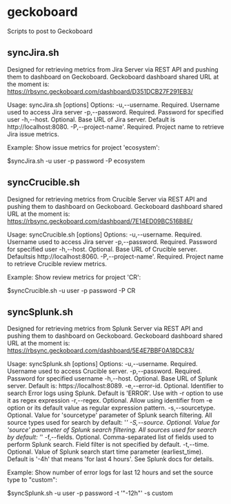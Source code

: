 geckoboard
==========

Scripts to post to Geckoboard

syncJira.sh 
-----------

Designed for retrieving metrics from Jira Server via REST API and pushing them to dashboard on Geckoboard.
Geckoboard dashboard shared URL at the moment is: https://rbsync.geckoboard.com/dashboard/D351DCB27F291EB3/ 

Usage: syncJira.sh [options]
Options:
-u,--username. Required. Username used to access Jira server
-p,--password. Required. Password for specified user
-h,--host. Optional. Base URL of Jira server. Default is http://localhost:8080.
-P,--project-name'. Required. Project name to retrieve Jira issue metrics.

Example:
Show issue metrics for project 'ecosystem':

$syncJira.sh -u user -p password -P ecosystem 

syncCrucible.sh 
---------------

Designed for retrieving metrics from Crucible Server via REST API and pushing them to dashboard on Geckoboard.
Geckoboard dashboard shared URL at the moment is: https://rbsync.geckoboard.com/dashboard/7E14ED09BC516B8E/

Usage: syncCrucible.sh [options]
Options:
-u,--username. Required. Username used to access Jira server
-p,--password. Required. Password for specified user
-h,--host. Optional. Base URL of Crucible server. Defaultsis http://localhost:8060.
-P,--project-name'. Required. Project name to retrieve Crucible review metrics.

Example:
Show review metrics for project 'CR':

$syncCrucible.sh -u user -p password -P CR 

syncSplunk.sh 
-------------

Designed for retrieving metrics from Splunk Server via REST API and pushing them to dashboard on Geckoboard.
Geckoboard dashboard shared URL at the moment is: https://rbsync.geckoboard.com/dashboard/5E4E7BBF0A18DC83/

Usage: syncSplunk.sh [options]
Options:
-u,--username. Required. Username used to access Crucible server.
-p,--password. Required. Password for specified username
-h,--host. Optional. Base URL of Splunk server. Default is: https://localhost:8089.
-e,--error-id. Optional. Identifier to search Error logs using Splunk. Default is 'ERROR'. Use with -r option to use it as regex expression
-r,--regex. Optional. Allow using identifier from -e option or its default value as regular expression pattern.
-s,--sourcetype. Optional. Value for 'sourcetype' parameter of Splunk search filtering. All source types used for search by default: '*'
-S,--source. Optional. Value for 'source' parameter of Splunk search filtering. All sources used for search by default: '*'
-f,--fields. Optional. Comma-separated list of fields used to perform Splunk search. Field filter is not specified by default.
-t,--time. Optional. Value of Splunk search start time parameter (earliest_time). Default is '-4h' that means 'for last 4 hours'. See Splunk docs for details.

Example:
Show number of error logs for last 12 hours and set the source type to "custom":

$syncSplunk.sh -u user -p password -t '"-12h"' -s custom 